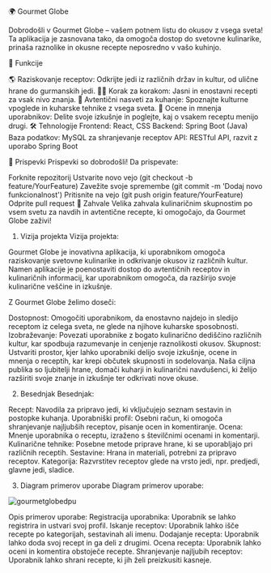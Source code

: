 🌍 Gourmet Globe

Dobrodošli v Gourmet Globe – vašem potnem listu do okusov z vsega sveta! Ta aplikacija je zasnovana tako, da omogoča dostop do svetovne kulinarike, prinaša raznolike in okusne recepte neposredno v vašo kuhinjo.

🚀 Funkcije

🌎 Raziskovanje receptov: Odkrijte jedi iz različnih držav in kultur, od ulične hrane do gurmanskih jedi.
🧑‍🍳 Korak za korakom: Jasni in enostavni recepti za vsak nivo znanja.
🥣 Avtentični nasveti za kuhanje: Spoznajte kulturne vpoglede in kuharske tehnike z vsega sveta.
💬 Ocene in mnenja uporabnikov: Delite svoje izkušnje in poglejte, kaj o vsakem receptu menijo drugi.
🛠️ Tehnologije
Frontend: React, CSS
Backend: Spring Boot (Java)
Baza podatkov: MySQL za shranjevanje receptov
API: RESTful API, razvit z uporabo Spring Boot

🤝 Prispevki
Prispevki so dobrodošli! Da prispevate:

Forknite repozitorij
Ustvarite novo vejo (git checkout -b feature/YourFeature)
Zavežite svoje spremembe (git commit -m 'Dodaj novo funkcionalnost')
Pritisnite na vejo (git push origin feature/YourFeature)
Odprite pull request
🌟 Zahvale
Velika zahvala kulinaričnim skupnostim po vsem svetu za navdih in avtentične recepte, ki omogočajo, da Gourmet Globe zaživi!

1. Vizija projekta
Vizija projekta:

Gourmet Globe je inovativna aplikacija, ki uporabnikom omogoča raziskovanje svetovne kulinarike in odkrivanje okusov iz različnih kultur. Namen aplikacije je poenostaviti dostop do avtentičnih receptov in kulinaričnih informacij, kar uporabnikom omogoča, da razširijo svoje kulinarične veščine in izkušnje.

Z Gourmet Globe želimo doseči:

Dostopnost: Omogočiti uporabnikom, da enostavno najdejo in sledijo receptom iz celega sveta, ne glede na njihove kuharske sposobnosti.
Izobraževanje: Povezati uporabnike z bogato kulinarično dediščino različnih kultur, kar spodbuja razumevanje in cenjenje raznolikosti okusov.
Skupnost: Ustvariti prostor, kjer lahko uporabniki delijo svoje izkušnje, ocene in mnenja o receptih, kar krepi občutek skupnosti in sodelovanja.
Naša ciljna publika so ljubitelji hrane, domači kuharji in kulinarični navdušenci, ki želijo razširiti svoje znanje in izkušnje ter odkrivati nove okuse.

2. Besednjak
Besednjak:

Recept: Navodila za pripravo jedi, ki vključujejo seznam sestavin in postopke kuhanja.
Uporabniški profil: Osebni račun, ki omogoča shranjevanje najljubših receptov, pisanje ocen in komentiranje.
Ocena: Mnenje uporabnika o receptu, izraženo s številčnimi ocenami in komentarji.
Kulinarične tehnike: Posebne metode priprave hrane, ki se uporabljajo pri različnih receptih.
Sestavine: Hrana in materiali, potrebni za pripravo receptov.
Kategorija: Razvrstitev receptov glede na vrsto jedi, npr. predjedi, glavne jedi, sladice.

3. Diagram primerov uporabe
Diagram primerov uporabe:

![gourmetglobedpu](https://github.com/user-attachments/assets/90cb62aa-d583-4bdc-b43c-a363954c4c5d)


Opis primerov uporabe:
Registracija uporabnika: Uporabnik se lahko registrira in ustvari svoj profil.
Iskanje receptov: Uporabnik lahko išče recepte po kategorijah, sestavinah ali imenu.
Dodajanje recepta: Uporabnik lahko doda svoj recept in ga deli z drugimi.
Ocena recepta: Uporabnik lahko oceni in komentira obstoječe recepte.
Shranjevanje najljubih receptov: Uporabnik lahko shrani recepte, ki jih želi preizkusiti kasneje.
